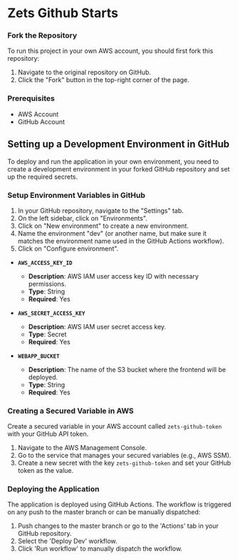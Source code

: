 # Zets Github Starts 

### Fork the Repository
To run this project in your own AWS account, you should first fork this repository:

1. Navigate to the original repository on GitHub.
2. Click the "Fork" button in the top-right corner of the page.

### Prerequisites
- AWS Account
- GitHub Account

## Setting up a Development Environment in GitHub

To deploy and run the application in your own environment, you need to create a development environment in your forked GitHub repository and set up the required secrets.

### Setup Environment Variables in GitHub
1. In your GitHub repository, navigate to the "Settings" tab.
2. On the left sidebar, click on "Environments".
3. Click on "New environment" to create a new environment.
4. Name the environment "dev" (or another name, but make sure it matches the environment name used in the GitHub Actions workflow).
5. Click on "Configure environment".

- **`AWS_ACCESS_KEY_ID`**
    - **Description**: AWS IAM user access key ID with necessary permissions.
    - **Type**: String
    - **Required**: Yes

- **`AWS_SECRET_ACCESS_KEY`**
    - **Description**: AWS IAM user secret access key.
    - **Type**: Secret
    - **Required**: Yes

- **`WEBAPP_BUCKET`**
    - **Description**: The name of the S3 bucket where the frontend will be deployed.
    - **Type**: String
    - **Required**: Yes

### Creating a Secured Variable in AWS
Create a secured variable in your AWS account called `zets-github-token` with your GitHub API token.

1. Navigate to the AWS Management Console.
2. Go to the service that manages your secured variables (e.g., AWS SSM).
3. Create a new secret with the key `zets-github-token` and set your GitHub token as the value.

### Deploying the Application
The application is deployed using GitHub Actions. The workflow is triggered on any push to the master branch or can be manually dispatched:

1. Push changes to the master branch or go to the 'Actions' tab in your GitHub repository.
2. Select the 'Deploy Dev' workflow.
3. Click 'Run workflow' to manually dispatch the workflow.